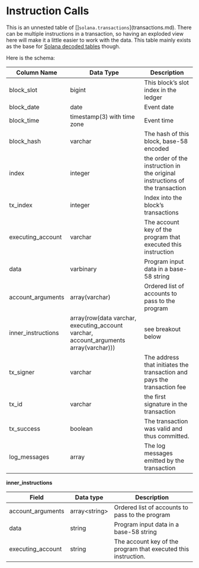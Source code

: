 # Instruction Calls

This is an unnested table of []`solana.transactions`](transactions.md). There can be multiple instructions in a transaction, so having an exploded view here will make it a little easier to work with the data. This table mainly exists as the base for [Solana decoded tables](../../decoded/solana/idl-tables.md) though. 

Here is the schema:

| Column Name               | Data Type     | Description                                         |
| ------------------- | --------------- | ------------------------------------ |
| block_slot | bigint | This block’s slot index in the ledger |
| block_date | date | Event date |
| block_time | timestamp(3) with time zone | Event time |
| block_hash | varchar | The hash of this block, base-58 encoded
| index | integer | the order of the instruction in the original instructions of the transaction |
| tx_index | integer | Index into the block’s transactions |
| executing_account | varchar | The account key of the program that executed this instruction |
| data | varbinary | Program input data in a base-58 string |
| account_arguments | array(varchar) | Ordered list of accounts to pass to the program |
| inner_instructions | array(row(data varchar, executing_account varchar, account_arguments array(varchar))) | see breakout below |
| tx_signer | varchar | The address that initiates the transaction and pays the transaction fee |
| tx_id | varchar | the first signature in the transaction |
| tx_success | boolean |The transaction was valid and thus committed. |
| log_messages | array<string> | The log messages emitted by the transaction |
    
**inner\_instructions**

| Field              | Data type      | Description                                                    |
| ------------------ | -------------- | -------------------------------------------------------------- |
| account\_arguments | array&lt;string&gt; | Ordered list of accounts to pass to the program                |
| data               | string         | Program input data in a base-58 string                         |
| executing\_account | string         | The account key of the program that executed this instruction. |
